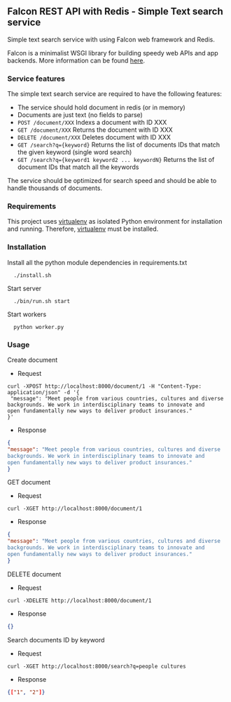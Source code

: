 ## Falcon REST API with Redis - Simple Text search service

Simple text search service with using Falcon web framework and Redis.

Falcon is a minimalist WSGI library for building speedy web APIs and app backends. More information can be found [here](http://falcon.readthedocs.io/en/stable/index.html).

### Service features
The simple text search service are required to have the following features:

* The service should hold document in redis (or in memory)
* Documents are just text (no fields to parse)
* `POST /document/XXX` Indexs a document with ID XXX
* `GET /document/XXX` Returns the document with ID XXX
* `DELETE /document/XXX` Deletes document with ID XXX
* `GET /search?q={keyword}` Returns the list of documents IDs that match the given keyword (single word search)
* `GET /search?q={keyword1 keyword2 ... keywordN}` Returns the list of document IDs that match all the keywords

The service should be optimized for search speed and should be able to handle thousands of documents.

### Requirements

This project uses [virtualenv](https://virtualenv.pypa.io/en/stable/) as isolated Python environment for installation and running. Therefore, [virtualenv](https://virtualenv.pypa.io/en/stable/) must be installed.

### Installation

Install all the python module dependencies in requirements.txt
```
  ./install.sh
```

Start server
```
  ./bin/run.sh start
```

Start workers
```
  python worker.py
```

### Usage

Create document
- Request
```shell
curl -XPOST http://localhost:8000/document/1 -H "Content-Type: application/json" -d '{
 "message": "Meet people from various countries, cultures and diverse
backgrounds. We work in interdisciplinary teams to innovate and
open fundamentally new ways to deliver product insurances."
}'
```

- Response
```json
{
"message": "Meet people from various countries, cultures and diverse
backgrounds. We work in interdisciplinary teams to innovate and
open fundamentally new ways to deliver product insurances."
}
```

GET document
- Request
```shell
curl -XGET http://localhost:8000/document/1
```

- Response
```json
{
"message": "Meet people from various countries, cultures and diverse
backgrounds. We work in interdisciplinary teams to innovate and
open fundamentally new ways to deliver product insurances."
}
```

DELETE document
- Request
```shell
curl -XDELETE http://localhost:8000/document/1
```

- Response
```json
{}
```

Search documents ID by keyword
- Request
```shell
curl -XGET http://localhost:8000/search?q=people cultures
```

- Response
```json
{["1", "2"]}
```
